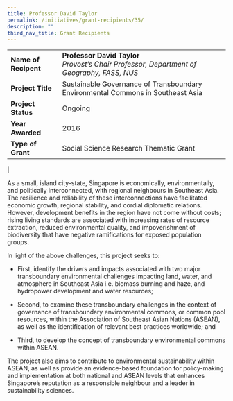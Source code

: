 ```yaml
---
title: Professor David Taylor
permalink: /initiatives/grant-recipients/35/
description: ""
third_nav_title: Grant Recipients
---
```

|  |  |
|---|---|
| **Name of Recipent** | **Professor David Taylor**<br>_Provost’s Chair Professor, Department of Geography, FASS, NUS_ |
| **Project Title** | Sustainable Governance of Transboundary Environmental Commons in Southeast Asia |
| **Project Status** | Ongoing |
| **Year Awarded** | 2016 |
| **Type of Grant** | Social Science Research Thematic Grant |
|

As a small, island city-state, Singapore is economically, environmentally, and politically interconnected, with regional neighbours in Southeast Asia.  The resilience and reliability of these interconnections have facilitated economic growth, regional stability, and cordial diplomatic relations. However, development benefits in the region have not come without costs; rising living standards are associated with increasing rates of resource extraction, reduced environmental quality, and impoverishment of biodiversity that have negative ramifications for exposed population groups. 

In light of the above challenges, this project seeks to: 

*   First, identify the drivers and impacts associated with two major transboundary environmental challenges impacting land, water, and atmosphere in Southeast Asia i.e. biomass burning and haze, and hydropower development and water resources; 
    

*   Second, to examine these transboundary challenges in the context of governance of transboundary environmental commons, or common pool resources, within the Association of Southeast Asian Nations (ASEAN), as well as the identification of relevant best practices worldwide; and
    

*   Third, to develop the concept of transboundary environmental commons within ASEAN.  

The project also aims to contribute to environmental sustainability within ASEAN, as well as provide an evidence-based foundation for policy-making and implementation at both national and ASEAN levels that enhances Singapore’s reputation as a responsible neighbour and a leader in sustainability sciences.